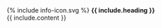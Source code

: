 <div class="bg-blue-50 text-blue-800 p-6 rounded-lg my-5" role="alert">
  <div class="mb-3 flex items-center fill-blue-800">
    {% include info-icon.svg %}
    <strong class="font-bold text-sm mr-3">{{ include.heading }}</strong>
  </div>

  <div class="text-sm">{{ include.content }}</div>
</div>